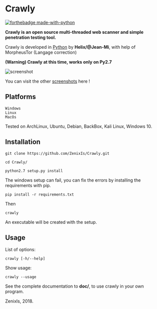 # Crawly

[![forthebadge made-with-python](http://ForTheBadge.com/images/badges/made-with-python.svg)](https://www.python.org/)

**Crawly is an open source multi-threaded web scanner and simple penetration testing tool.**

Crawly is developed in [Python](https://www.python.org/) by **Helix/@Jean-Mi**, with help of MorpheusTor (Langage correction)

**(Warning) Crawly at this time, works only on Py2.7**

![screenshot](https://github.com/ZenixIs/Crawly/blob/master/screens/crawly_front.png)

You can visit the other [screenshots](https://github.com/ZenixIs/Crawly/blob/master/screens/) here !

Platforms
----

	Windows
	Linux
	MacOs

Tested on ArchLinux, Ubuntu, Debian, BackBox, Kali Linux, Windows 10.

Installation
----


	git clone https://github.com/ZenixIs/Crawly.git
	
	cd Crawly/

	python2.7 setup.py install

The windows setup can fail, you can fix the errors by installing the requirements with pip.
	
	pip install -r requirements.txt

Then
	
	crawly

An executable will be created with the setup.

Usage
----

List of options:

	crawly [-h/--help]

Show usage:

	crawly --usage


See the complete documentation to **doc/**, to use crawly in your own program.

ZenixIs, 2018.
